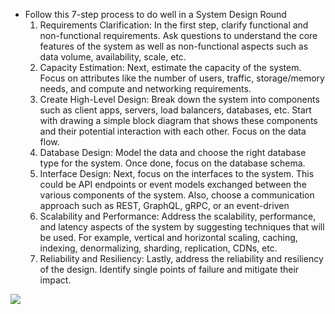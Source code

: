 * Follow this 7-step process to do well in a System Design Round
  1. Requirements Clarification: In the first step, clarify functional and non-functional requirements. Ask questions to understand the core features of the system as well as non-functional aspects such as data volume, availability, scale, etc.
  2. Capacity Estimation: Next, estimate the capacity of the system. Focus on attributes like the number of users, traffic, storage/memory needs, and compute and networking requirements.
  3. Create High-Level Design: Break down the system into components such as client apps, servers, load balancers, databases, etc. Start with drawing a simple block diagram that shows these components and their potential interaction with each other. Focus on the data flow.
  4. Database Design: Model the data and choose the right database type for the system. Once done, focus on the database schema.
  5. Interface Design: Next, focus on the interfaces to the system. This could be API endpoints or event models exchanged between the various components of the system. Also, choose a communication approach such as REST, GraphQL, gRPC, or an event-driven
  6. Scalability and Performance: Address the scalability, performance, and latency aspects of the system by suggesting techniques that will be used. For example, vertical and horizontal scaling, caching, indexing, denormalizing, sharding, replication, CDNs, etc.
  7. Reliability and Resiliency: Lastly, address the reliability and resiliency of the design. Identify single points of failure and mitigate their impact.

<img src="https://substack-post-media.s3.amazonaws.com/public/images/e038f714-2624-4191-9531-77df101aa2e1_1280x1657.gif">
